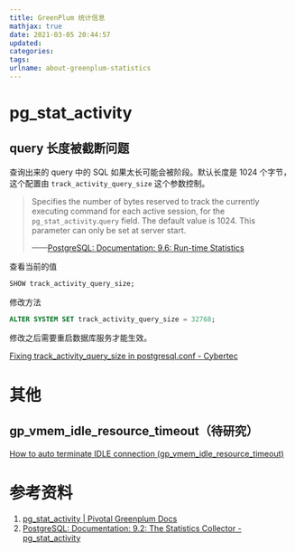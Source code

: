 ```yaml
---
title: GreenPlum 统计信息
mathjax: true
date: 2021-03-05 20:44:57
updated:
categories:
tags:
urlname: about-greenplum-statistics
---
```




<!-- more -->







# pg_stat_activity



## query 长度被截断问题

查询出来的 query 中的 SQL 如果太长可能会被阶段。默认长度是 1024 个字节，这个配置由 `track_activity_query_size` 这个参数控制。

> Specifies the number of bytes reserved to track the currently executing command for each active session, for the `pg_stat_activity`.`query` field. The default value is 1024. This parameter can only be set at server start.
>
> ——[PostgreSQL: Documentation: 9.6: Run-time Statistics](https://www.postgresql.org/docs/9.6/runtime-config-statistics.html)





查看当前的值

```sql
SHOW track_activity_query_size;
```



修改方法

```sql
ALTER SYSTEM SET track_activity_query_size = 32768;
```

修改之后需要重启数据库服务才能生效。



[Fixing track_activity_query_size in postgresql.conf - Cybertec](https://www.cybertec-postgresql.com/en/fixing-track_activity_query_size-in-postgresql-conf/)









# 其他



## gp_vmem_idle_resource_timeout（待研究）

[How to auto terminate IDLE connection (gp_vmem_idle_resource_timeout)](https://community.pivotal.io/s/article/How-to-Auto-Terminate-IDLE-Connection-gpvmemidleresourcetimeout?language=en_US)







# 参考资料

1. [pg_stat_activity | Pivotal Greenplum Docs](https://gpdb.docs.pivotal.io/6-5/ref_guide/system_catalogs/pg_stat_activity.html)
2. [PostgreSQL: Documentation: 9.2: The Statistics Collector - pg_stat_activity](https://www.postgresql.org/docs/9.2/monitoring-stats.html#PG-STAT-ACTIVITY-VIEW)
